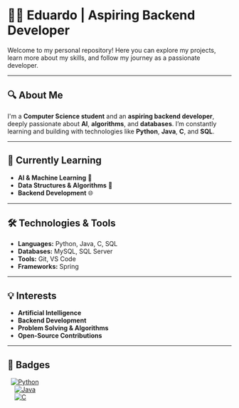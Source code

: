 # 👨‍💻 **Eduardo | Aspiring Backend Developer**

Welcome to my personal repository! Here you can explore my projects, learn more about my skills, and follow my journey as a passionate developer.

---

## 🔍 **About Me**

I'm a **Computer Science student** and an **aspiring backend developer**, deeply passionate about **AI**, **algorithms**, and **databases**. I’m constantly learning and building with technologies like **Python**, **Java**, **C**, and **SQL**.

---

## 🌱 **Currently Learning**

- **AI & Machine Learning** 🤖
- **Data Structures & Algorithms** 🧠
- **Backend Development** 🌐

---

## 🛠️ **Technologies & Tools**

- **Languages:** Python, Java, C, SQL  
- **Databases:** MySQL, SQL Server  
- **Tools:** Git, VS Code  
- **Frameworks:** Spring

---

## 💡 **Interests**

- **Artificial Intelligence**  
- **Backend Development**  
- **Problem Solving & Algorithms**  
- **Open-Source Contributions**

---

## 💼 **Badges**

<span>&nbsp;</span>
[![Python](https://img.shields.io/badge/Python-3776AB?style=flat&logo=python&logoColor=white)](https://www.python.org)  
<span>&nbsp;&nbsp;&nbsp;</span>
[![Java](https://img.shields.io/badge/Java-007396?style=flat&logo=java&logoColor=white)](https://www.oracle.com/java/)  
<span>&nbsp;&nbsp;&nbsp;</span>
[![C](https://img.shields.io/badge/C-A8B9CC?style=flat&logo=c&logoColor=white)](https://en.wikipedia.org/wiki/C_(programming_language))


